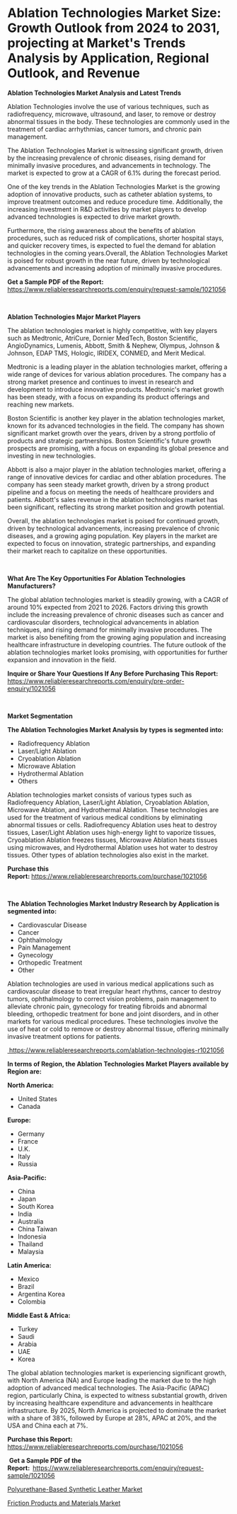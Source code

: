 <p><h1>Ablation Technologies Market Size: Growth Outlook from 2024 to 2031, projecting at Market's Trends Analysis by Application, Regional Outlook, and Revenue</h1></p><p><strong>Ablation Technologies Market Analysis and Latest Trends</strong></p>
<p><p>Ablation Technologies involve the use of various techniques, such as radiofrequency, microwave, ultrasound, and laser, to remove or destroy abnormal tissues in the body. These technologies are commonly used in the treatment of cardiac arrhythmias, cancer tumors, and chronic pain management.</p><p>The Ablation Technologies Market is witnessing significant growth, driven by the increasing prevalence of chronic diseases, rising demand for minimally invasive procedures, and advancements in technology. The market is expected to grow at a CAGR of 6.1% during the forecast period.</p><p>One of the key trends in the Ablation Technologies Market is the growing adoption of innovative products, such as catheter ablation systems, to improve treatment outcomes and reduce procedure time. Additionally, the increasing investment in R&D activities by market players to develop advanced technologies is expected to drive market growth.</p><p>Furthermore, the rising awareness about the benefits of ablation procedures, such as reduced risk of complications, shorter hospital stays, and quicker recovery times, is expected to fuel the demand for ablation technologies in the coming years.Overall, the Ablation Technologies Market is poised for robust growth in the near future, driven by technological advancements and increasing adoption of minimally invasive procedures.</p></p>
<p><strong>Get a Sample PDF of the Report:&nbsp;</strong> <a href="https://www.reliableresearchreports.com/enquiry/request-sample/1021056">https://www.reliableresearchreports.com/enquiry/request-sample/1021056</a></p>
<p>&nbsp;</p>
<p><strong>Ablation Technologies Major Market Players</strong></p>
<p><p>The ablation technologies market is highly competitive, with key players such as Medtronic, AtriCure, Dornier MedTech, Boston Scientific, AngioDynamics, Lumenis, Abbott, Smith & Nephew, Olympus, Johnson & Johnson, EDAP TMS, Hologic, IRIDEX, CONMED, and Merit Medical.</p><p>Medtronic is a leading player in the ablation technologies market, offering a wide range of devices for various ablation procedures. The company has a strong market presence and continues to invest in research and development to introduce innovative products. Medtronic's market growth has been steady, with a focus on expanding its product offerings and reaching new markets.</p><p>Boston Scientific is another key player in the ablation technologies market, known for its advanced technologies in the field. The company has shown significant market growth over the years, driven by a strong portfolio of products and strategic partnerships. Boston Scientific's future growth prospects are promising, with a focus on expanding its global presence and investing in new technologies.</p><p>Abbott is also a major player in the ablation technologies market, offering a range of innovative devices for cardiac and other ablation procedures. The company has seen steady market growth, driven by a strong product pipeline and a focus on meeting the needs of healthcare providers and patients. Abbott's sales revenue in the ablation technologies market has been significant, reflecting its strong market position and growth potential.</p><p>Overall, the ablation technologies market is poised for continued growth, driven by technological advancements, increasing prevalence of chronic diseases, and a growing aging population. Key players in the market are expected to focus on innovation, strategic partnerships, and expanding their market reach to capitalize on these opportunities.</p></p>
<p>&nbsp;</p>
<p><strong>What Are The Key Opportunities For Ablation Technologies Manufacturers?</strong></p>
<p><p>The global ablation technologies market is steadily growing, with a CAGR of around 10% expected from 2021 to 2026. Factors driving this growth include the increasing prevalence of chronic diseases such as cancer and cardiovascular disorders, technological advancements in ablation techniques, and rising demand for minimally invasive procedures. The market is also benefiting from the growing aging population and increasing healthcare infrastructure in developing countries. The future outlook of the ablation technologies market looks promising, with opportunities for further expansion and innovation in the field.</p></p>
<p><strong>Inquire or Share Your Questions If Any Before Purchasing This Report:</strong> <a href="https://www.reliableresearchreports.com/enquiry/pre-order-enquiry/1021056">https://www.reliableresearchreports.com/enquiry/pre-order-enquiry/1021056</a></p>
<p>&nbsp;</p>
<p><strong>Market Segmentation</strong></p>
<p><strong>The Ablation Technologies Market Analysis by types is segmented into:</strong></p>
<p><ul><li>Radiofrequency Ablation</li><li>Laser/Light Ablation</li><li>Cryoablation Ablation</li><li>Microwave Ablation</li><li>Hydrothermal Ablation</li><li>Others</li></ul></p>
<p><p>Ablation technologies market consists of various types such as Radiofrequency Ablation, Laser/Light Ablation, Cryoablation Ablation, Microwave Ablation, and Hydrothermal Ablation. These technologies are used for the treatment of various medical conditions by eliminating abnormal tissues or cells. Radiofrequency Ablation uses heat to destroy tissues, Laser/Light Ablation uses high-energy light to vaporize tissues, Cryoablation Ablation freezes tissues, Microwave Ablation heats tissues using microwaves, and Hydrothermal Ablation uses hot water to destroy tissues. Other types of ablation technologies also exist in the market.</p></p>
<p><strong>Purchase this Report:&nbsp;</strong><a href="https://www.reliableresearchreports.com/purchase/1021056">https://www.reliableresearchreports.com/purchase/1021056</a></p>
<p>&nbsp;</p>
<p><strong>The Ablation Technologies Market Industry Research by Application is segmented into:</strong></p>
<p><ul><li>Cardiovascular Disease</li><li>Cancer</li><li>Ophthalmology</li><li>Pain Management</li><li>Gynecology</li><li>Orthopedic Treatment</li><li>Other</li></ul></p>
<p><p>Ablation technologies are used in various medical applications such as cardiovascular disease to treat irregular heart rhythms, cancer to destroy tumors, ophthalmology to correct vision problems, pain management to alleviate chronic pain, gynecology for treating fibroids and abnormal bleeding, orthopedic treatment for bone and joint disorders, and in other markets for various medical procedures. These technologies involve the use of heat or cold to remove or destroy abnormal tissue, offering minimally invasive treatment options for patients.</p></p>
<p><a href="https://www.reliableresearchreports.com/ablation-technologies-r1021056">&nbsp;https://www.reliableresearchreports.com/ablation-technologies-r1021056</a></p>
<p><strong>In terms of Region, the Ablation Technologies Market Players available by Region are:</strong></p>
<p>
    <p> <strong> North America: </strong>
        <ul>
            <li>United States</li>
            <li>Canada</li>
        </ul>
        </p> 
    <p> <strong> Europe: </strong>
        <ul>
            <li>Germany</li>
            <li>France</li>
            <li>U.K.</li>
            <li>Italy</li>
            <li>Russia</li>
        </ul>
        </p> 
    <p> <strong> Asia-Pacific: </strong>
        <ul>
            <li>China</li>
            <li>Japan</li>
            <li>South Korea</li>
            <li>India</li>
            <li>Australia</li>
            <li>China Taiwan</li>
            <li>Indonesia</li>
            <li>Thailand</li>
            <li>Malaysia</li>
        </ul>
        </p> 
    <p> <strong> Latin America: </strong>
        <ul>
            <li>Mexico</li>
            <li>Brazil</li>
            <li>Argentina Korea</li>
            <li>Colombia</li>
        </ul>
        </p> 
    <p> <strong> Middle East & Africa: </strong>
        <ul>
            <li>Turkey</li>
            <li>Saudi</li>
            <li>Arabia</li>
            <li>UAE</li>
            <li>Korea</li>
        </ul>
    </p>
    </p>
<p><p>The global ablation technologies market is experiencing significant growth, with North America (NA) and Europe leading the market due to the high adoption of advanced medical technologies. The Asia-Pacific (APAC) region, particularly China, is expected to witness substantial growth, driven by increasing healthcare expenditure and advancements in healthcare infrastructure. By 2025, North America is projected to dominate the market with a share of 38%, followed by Europe at 28%, APAC at 20%, and the USA and China each at 7%.</p></p>
<p><strong>Purchase this Report: </strong><a href="https://www.reliableresearchreports.com/purchase/1021056">https://www.reliableresearchreports.com/purchase/1021056</a></p>
<p>&nbsp;<strong>Get a Sample PDF of the Report:&nbsp;&nbsp;</strong><a href="https://www.reliableresearchreports.com/enquiry/request-sample/1021056">https://www.reliableresearchreports.com/enquiry/request-sample/1021056</a></p>
<p><strong></strong></p>
<p><p><a href="https://issuu.com/reportprime-2/docs/polyurethane-based-synthetic-leather-market-size-2">Polyurethane-Based Synthetic Leather Market</a></p><p><a href="https://faithful-glue-af3.notion.site/Friction-Products-and-Materials-Market-Trends-Forecast-and-Competitive-Analysis-to-2031-4df023fcec2a459481f2a307542f99dc">Friction Products and Materials Market</a></p></p>
